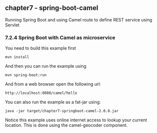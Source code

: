 chapter7 - spring-boot-camel
----------------------------

Running Spring Boot and using Camel route to define REST service using Servlet

### 7.2.4  Spring Boot with Camel as microservice 

You need to build this example first

    mvn install
    
And then you can run the example using
    
    mvn spring-boot:run
    
And from a web browser open the following url:

    http://localhost:8080/camel/hello

You can also run the example as a fat-jar using: 

    java -jar target/chapter7-springboot-camel-2.0.0.jar
    
Notice this example uses online internet access to lookup your current location.
This is done using the camel-geocoder component.

